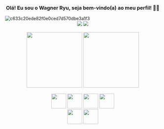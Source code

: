 <h3 align="center" class="heading-element" dir="auto">
 Olá! Eu sou o Wagner Ryu, seja bem-vindo(a) ao meu perfil! 👋🏻
</h3>

<img src="https://user-images.githubusercontent.com/70382532/138322189-2db8df52-9dcb-40a0-88a8-c365466bd33d.gif" alt="c633c20ede82f0e0ced7d570dbe3a1f3" style="max-width: 100%; display: inline-block;" data-target="animated-image.originalImage">


<div dir="auto"> 
 <div align="center" dir="auto">
  <a href="https://www.instagram.com/ryuuwk/" rel="nofollow"><img src="https://camo.githubusercontent.com/cc8a4ea180871317216b7557a7a9b8f1b565ce74863323097aa367961c70de96/68747470733a2f2f696d672e736869656c64732e696f2f62616467652f2d496e7374616772616d2d2532334534343035463f7374796c653d666f722d7468652d6261646765266c6f676f3d696e7374616772616d266c6f676f436f6c6f723d7768697465" data-canonical-src="https://img.shields.io/badge/-Instagram-%23E4405F?style=for-the-badge&amp;logo=instagram&amp;logoColor=white" style="max-width: 100%;"></a>
  <a href="https://www.linkedin.com/in/wagneryu" rel="nofollow"><img src="https://camo.githubusercontent.com/7fee771b415a6f144501304c2c4074aa62a0dd96ddc0f8c0aafd95ac0af584c1/68747470733a2f2f696d672e736869656c64732e696f2f62616467652f2d4c696e6b6564496e2d2532333030373742353f7374796c653d666f722d7468652d6261646765266c6f676f3d6c696e6b6564696e266c6f676f436f6c6f723d7768697465" data-canonical-src="https://img.shields.io/badge/-LinkedIn-%230077B5?style=for-the-badge&amp;logo=linkedin&amp;logoColor=white" style="max-width: 100%;"></a>  
</div>
<br >
<div align="center">
    <img height="180em" src="https://github-readme-stats.vercel.app/api?username=ryuzera&show_icons=true&theme=dracula"/>
    <img height="180em" src="https://github-readme-stats.vercel.app/api/top-langs/?username=ryuzera&layout=compact&theme=dracula"/>
</div>
<br >
<div align="center">
        <img src="https://cdn.jsdelivr.net/gh/devicons/devicon@latest/icons/html5/html5-original.svg" width="48" height="48"/></img>
        <img src="https://cdn.jsdelivr.net/gh/devicons/devicon@latest/icons/css3/css3-original.svg" width="48" height="48"/></img>
        <img src="https://cdn.jsdelivr.net/gh/devicons/devicon@latest/icons/javascript/javascript-original.svg" width="48" height="48"/></img>
        <img src="https://cdn.jsdelivr.net/gh/devicons/devicon@latest/icons/react/react-original.svg" width="48" height="48"/></img>
        <br> 
        <img src="https://cdn.jsdelivr.net/gh/devicons/devicon@latest/icons/git/git-original.svg" width="48" height="48"/>
        <img src="https://cdn.jsdelivr.net/gh/devicons/devicon@latest/icons/github/github-original.svg" width="48" height="48"/>
          
</div>



          
